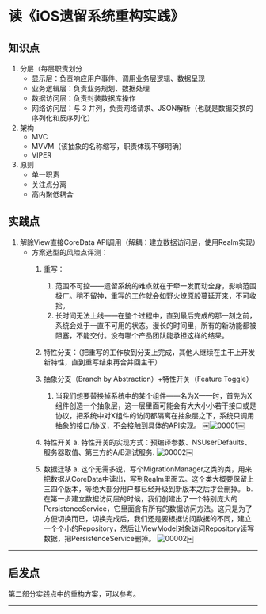 # 读《iOS遗留系统重构实践》

## 知识点

1. 分层（每层职责划分
   * 显示层：负责响应用户事件、调用业务层逻辑、数据呈现
   * 业务逻辑层：负责业务规划、数据处理
   * 数据访问层：负责封装数据库操作
   * 网络访问层：与 3 并列，负责网络请求、JSON解析（也就是数据交换的序列化和反序列化）
2. 架构
   * MVC
   * MVVM（该抽象的名称缩写，职责体现不够明确）
   * VIPER
3. 原则
   * 单一职责
   * 关注点分离
   * 高内聚低耦合

## 实践点

1. 解除View直接CoreData API调用（解耦：建立数据访问层，使用Realm实现）
    * 方案选型的风险点评测：
        1. 重写：
            1. 范围不可控——遗留系统的难点就在于牵一发而动全身，影响范围极广。稍不留神，重写的工作就会如野火燎原般蔓延开来，不可收拾。
            2. 长时间无法上线——在整个过程中，直到最后完成的那一刻之前，系统会处于一直不可用的状态。漫长的时间里，所有的新功能都被阻塞，不能交付。没有哪个产品团队能承担这样的结果。
        2. 特性分支：（把重写的工作放到分支上完成，其他人继续在主干上开发新特性，直到重写结束再合并回主干）
        3. 抽象分支（Branch by Abstraction）+特性开关（Feature Toggle）
            1. 当我们想要替换掉系统中的某个组件——名为X——时，首先为X组件创造一个抽象层，这一层里面可能会有大大小小若干接口或是协议，把系统中对X组件的访问都隔离在抽象层之下，系统只调用抽象的接口/协议，不会接触到具体的API实现。
￼![00001](https://github.com/BinaryArtists/not-just-code/blob/master/articles.ios/imges/00001.jpg)￼

		2. 特性开关
			a. 特性开关的实现方式：预编译参数、NSUserDefaults、服务器取值、第三方的A/B测试服务.
			![00002](https://github.com/BinaryArtists/not-just-code/blob/master/articles.ios/imges/00002.jpg)￼
		3. 数据迁移
			a. 这个无需多说，写个MigrationManager之类的类，用来把数据从CoreData中读出，写到Realm里面去。这个类大概要保留上三四个版本，等绝大部分用户都已经升级到新版本之后才会删掉。
			b. 在第一步建立数据访问层的时候，我们创建出了一个特别庞大的PersistenceService，它里面含有所有的数据访问方法。这只是为了方便切换而已，切换完成后，我们还是要根据访问数据的不同，建立一个个小的Repository，然后让ViewModel对象访问Repository读写数据，把PersistenceService删掉。
	![00002](https://github.com/BinaryArtists/not-just-code/blob/master/articles.ios/imges/00002.jpg)￼

-------------------

## 启发点

第二部分实践点中的重构方案，可以参考。

---------

[1]: http://www.infoq.com/cn/articles/ios-legacy-codebase-refactor
[2]: https://github.com/BinaryArtists/not-just-code/blob/master/articles.ios/blog-reading/read-iOS%E9%81%97%E7%95%99%E7%B3%BB%E7%BB%9F%E9%87%8D%E6%9E%84%E5%AE%9E%E8%B7%B5.md
